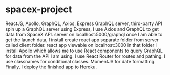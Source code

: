 # spacex-project
ReactJS, Apollo, GraphQL, Axios, Express GraphQL server, third-party API
spin up a GraphQL server using Express, I use Axios and GraphQL to get data from SpaceX API.
server on localhost:5000/graphql
once I am able to get the launch data, I install create react app separate folder from server called client folder.
react app viewable on localhost:3000
in that folder i install Apollo which allows me to use React components to query GraphQL for data from the API I am using.
I use React Router for routes and pathing.
I use classnames for conditional classes.
MomentJS for date formatting.
Finally, I deploy the finished app to Heroku.
